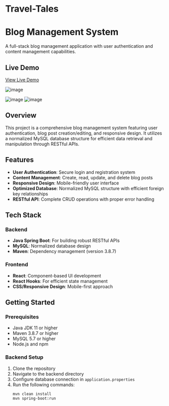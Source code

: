 # Travel-Tales
# Blog Management System

A full-stack blog management application with user authentication and content management capabilities.

## Live Demo
[View Live Demo](https://cis-linux2.temple.edu/tomcat10/fa24_3308_tur08798/index.html#/home)

![image](https://github.com/user-attachments/assets/746241bd-7361-4730-be54-27d2e5525dd2)

![image](https://github.com/user-attachments/assets/bb610417-9594-4f1c-b4a4-20573cd2703d)
![image](https://github.com/user-attachments/assets/d3c4a909-cb43-4ca9-a3f6-1579559d66ce)

## Overview
This project is a comprehensive blog management system featuring user authentication, blog post creation/editing, and responsive design. It utilizes a normalized MySQL database structure for efficient data retrieval and manipulation through RESTful APIs.

## Features

- **User Authentication**: Secure login and registration system
- **Content Management**: Create, read, update, and delete blog posts
- **Responsive Design**: Mobile-friendly user interface
- **Optimized Database**: Normalized MySQL structure with efficient foreign key relationships
- **RESTful API**: Complete CRUD operations with proper error handling

## Tech Stack

### Backend
- **Java Spring Boot**: For building robust RESTful APIs
- **MySQL**: Normalized database design
- **Maven**: Dependency management (version 3.8.7)

### Frontend
- **React**: Component-based UI development
- **React Hooks**: For efficient state management
- **CSS/Responsive Design**: Mobile-first approach

## Getting Started

### Prerequisites
- Java JDK 11 or higher
- Maven 3.8.7 or higher
- MySQL 5.7 or higher
- Node.js and npm

### Backend Setup
1. Clone the repository
2. Navigate to the backend directory
3. Configure database connection in `application.properties`
4. Run the following commands:
   ```bash
   mvn clean install
   mvn spring-boot:run
